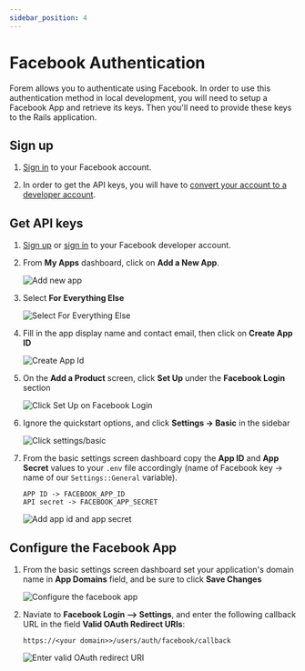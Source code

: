 ```yaml
---
sidebar_position: 4
---
```


# Facebook Authentication

Forem allows you to authenticate using Facebook. In order to use this
authentication method in local development, you will need to setup a Facebook
App and retrieve its keys. Then you'll need to provide these keys to the Rails
application.

## Sign up

1. [Sign in](https://facebook.com) to your Facebook account.

2. In order to get the API keys, you will have to
   [convert your account to a developer account](https://developers.facebook.com/).

## Get API keys

1. [Sign up](#facebook-sign-up) or [sign in](https://developers.facebook.com) to
   your Facebook developer account.

2. From **My Apps** dashboard, click on **Add a New App**.

   ![Add new app](/img/docs/backend/add-newapp.png)

3. Select **For Everything Else**

   ![Select For Everything Else](/img/docs/backend/everything-else.png)

4. Fill in the app display name and contact email, then click on **Create App
   ID**

   ![Create App Id](/img/docs/backend/create-appid.png)

5. On the **Add a Product** screen, click **Set Up** under the **Facebook
   Login** section

   ![Click Set Up on Facebook Login](/img/docs/backend/setup-login.png)

6. Ignore the quickstart options, and click **Settings -> Basic** in the sidebar

   ![Click settings/basic](/img/docs/backend/settings-basic.png)

7. From the basic settings screen dashboard copy the **App ID** and **App
   Secret** values to your `.env` file accordingly (name of Facebook key -> name
   of our `Settings::General` variable).

   ```text
   APP ID -> FACEBOOK_APP_ID
   API secret -> FACEBOOK_APP_SECRET
   ```

   ![Add app id and app  secret](/img/docs/backend/app-secret.png)

## Configure the Facebook App

1. From the basic settings screen dashboard set your application's domain name
   in **App Domains** field, and be sure to click **Save Changes**

   ![Configure the facebook app](/img/docs/backend/config-facebook.png)

2. Naviate to **Facebook Login --> Settings**, and enter the following callback
   URL in the field **Valid OAuth Redirect URIs**:

   `https://<your domain>>/users/auth/facebook/callback`

   ![Enter valid OAuth redirect URI](/img/docs/backend/facebook-login.png)
